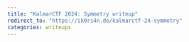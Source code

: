 ```yaml
---
title: "KalmarCTF 2024: Symmetry writeup"
redirect_to: "https://ik0ri4n.de/kalmarctf-24-symmetry"
categories: writeups
---
```

